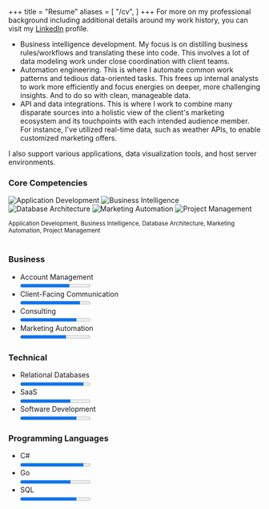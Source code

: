 +++
title = "Resume"
aliases = [
    "/cv",
]
+++
For more on my professional background including additional details around my work history, you can visit my <a href="https://www.linkedin.com/in/andrewrgoss" target="_blank">LinkedIn</a> profile. <!--You can also find a downloadable copy of my resume [here](/AndrewGoss_Resume.pdf).-->

* Business intelligence development. My focus is on distilling business rules/workflows and translating these into code. This involves a lot of data modeling work under close coordination with client teams.
* Automation engineering. This is where I automate common work patterns and tedious data-oriented tasks. This frees up internal analysts to work more efficiently and focus energies on deeper, more challenging insights. And to do so with clean, manageable data.
* API and data integrations. This is where I work to combine many disparate sources into a holistic view of the client's marketing ecosystem and its touchpoints with each intended audience member. For instance, I've utilized real-time data, such as weather APIs, to enable customized marketing offers. 

I also support various applications, data visualization tools, and host server environments.

### Core Competencies
![Application Development](/img/coding.png "Application Development")
![Business Intelligence](/img/analysis.png "Business Intelligence")
![Database Architecture](/img/database.png "Database Architecture") 
![Marketing Automation](/img/gears.png "Marketing Automation")
![Project Management](/img/projectmanagement.png "Project Management")

<sub>Application Development, Business Intelligence, Database Architecture, Marketing Automation, Project Management</sub><br><br>

<!--<div class="img">
    <img src="/img/coding.png" alt="Application Development">
  <div class="desc">Application Development</div>
</div>
<div class="img">
    <img src="/img/analysis.png" alt="Business Intelligence">
  <div class="desc">Business Intelligence</div>
</div>
<div class="img">
    <img src="/img/database.png" alt="Database Architecture">
  <div class="desc">Database Architecture</div>
</div>
<div class="img">
    <img src="/img/gears.png" alt="Marketing Automation">
  <div class="desc">Marketing Automation</div>
</div>
<div class="img">
    <img src="/img/projectmanagement.png" alt="Project Management">
  <div class="desc">Project Management</div>
</div>-->

### Business
<ul class="compact">
<li>
 <label>Account Management</label><br>
 <progress max="1.0" value="0.7"></progress>
</li>
<li>
 <label>Client-Facing Communication</label><br>
 <progress max="1.0" value="0.85"></progress>
</li>
<li>
 <label>Consulting</label><br>
 <progress max="1.0" value="0.8"></progress>
</li>
<li>
 <label>Marketing Automation</label><br>
 <progress max="1.0" value="0.65"></progress>
</li>
</ul>

### Technical
<ul class="compact">
<li>
 <label>Relational Databases</label><br>
 <progress max="1.0" value="0.9"></progress>
</li>
<li>
 <label>SaaS</label><br>
 <progress max="1.0" value="0.72"></progress>
</li>
<li>
 <label>Software Development</label><br>
 <progress max="1.0" value="0.8"></progress>
</li>
</ul>

### Programming Languages
<ul class="compact">
<li>
 <label>C#</label><br>
 <progress max="1.0" value="0.9"></progress>
</li>
<li>
 <label>Go</label><br>
 <progress max="1.0" value="0.72"></progress>
</li>
<li>
 <label>SQL</label><br>
 <progress max="1.0" value="0.8"></progress>
</li>
</ul>